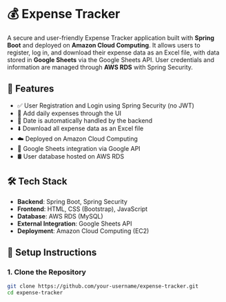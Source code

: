 # 💰 Expense Tracker

A secure and user-friendly Expense Tracker application built with **Spring Boot** and deployed on **Amazon Cloud Computing**. It allows users to register, log in, and download their expense data as an Excel file, with data stored in **Google Sheets** via the Google Sheets API. User credentials and information are managed through **AWS RDS** with Spring Security.

## 🚀 Features

- ✅ User Registration and Login using Spring Security (no JWT)
- 📝 Add daily expenses through the UI
- 📅 Date is automatically handled by the backend
- ⬇️ Download all expense data as an Excel file
- ☁️ Deployed on Amazon Cloud Computing
- 📄 Google Sheets integration via Google API
- 🛢️ User database hosted on AWS RDS

## 🛠 Tech Stack

- **Backend**: Spring Boot, Spring Security
- **Frontend**: HTML, CSS (Bootstrap), JavaScript
- **Database**: AWS RDS (MySQL)
- **External Integration**: Google Sheets API
- **Deployment**: Amazon Cloud Computing (EC2)

## 🔧 Setup Instructions

### 1. Clone the Repository
```bash
git clone https://github.com/your-username/expense-tracker.git
cd expense-tracker
